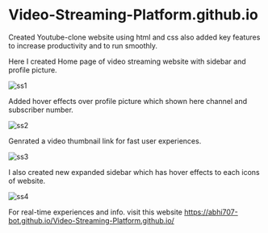 # Video-Streaming-Platform.github.io

Created Youtube-clone website using html and css also added key features to increase productivity and to run smoothly.

Here I created Home page of video streaming website with sidebar and profile picture.

![ss1](https://user-images.githubusercontent.com/68341067/213869743-e47f1b44-731f-4c92-883f-0aef08f251c4.png)

Added hover effects over profile picture which shown here channel and subscriber number.

![ss2](https://user-images.githubusercontent.com/68341067/213869751-29ae532a-64f5-41b3-bb11-ddf4fa7ada87.png)

Genrated a video thumbnail link for fast user experiences.

![ss3](https://user-images.githubusercontent.com/68341067/213869759-1c4a5fc1-e783-4bff-a9a7-e147c8cfe560.png)

I also created new expanded sidebar which has hover effects to each icons of website.

![ss4](https://user-images.githubusercontent.com/68341067/213869910-78e251b4-c520-4c86-b17d-1b83af3d4562.png)

For real-time experiences and info. visit this website https://abhi707-bot.github.io/Video-Streaming-Platform.github.io/
